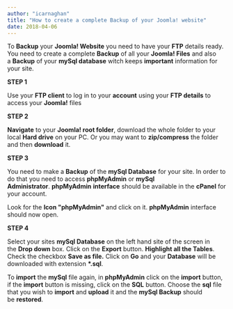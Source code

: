 ```yaml
---
author: "icarnaghan"
title: "How to create a complete Backup of your Joomla! website"
date: 2018-04-06
---
```


To **Backup** your **Joomla! Website** you need to have your **FTP** details ready. You need to create a complete **Backup** of all your **Joomla! Files** and also a **Backup** of your **mySql database** witch keeps **important** information for your site.

**STEP 1**

Use your **FTP client** to log in to your **account** using your **FTP details** to access your **Joomla!** files

**STEP 2**

**Navigate** to your **Joomla! root folder**, download the whole folder to your local **Hard drive** on your PC. Or you may want to **zip/compress** the folder and then **download** it.

**STEP 3**

You need to make a **Backup** of the **mySql Database** for your site. In order to do that you need to access **phpMyAdmin** or **mySql Administrator**. **phpMyAdmin** **interface** should be available in the **cPanel** for your account.

Look for the **Icon "phpMyAdmin"** and click on it. **phpMyAdmin** interface should now open.

**STEP 4**

Select your sites **mySql Database** on the left hand site of the screen in the **Drop down** box. Click on the **Export** button. **Highlight all the Tables**. Check the checkbox **Save as file.** Click on **Go** and your **Database** will be downloaded with extension **\*.sql**.

To **import** the **mySql** file again, in **phpMyAdmin** click on the **import** button, if the **import** button is missing, click on the **SQL** button. Choose the **sql** file that you wish to **import** and **upload** it and the **mySql Backup** should be **restored**.
